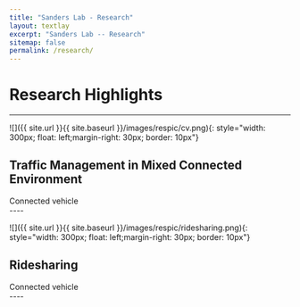 ```yaml
---
title: "Sanders Lab - Research"
layout: textlay
excerpt: "Sanders Lab -- Research"
sitemap: false
permalink: /research/
---
```


# Research Highlights

---

![]({{ site.url }}{{ site.baseurl }}/images/respic/cv.png){: style="width: 300px; float: left;margin-right: 30px; border: 10px"}

## Traffic Management in Mixed Connected Environment
<div style="text-align: justify">
Connected vehicle
</div>
---- 

![]({{ site.url }}{{ site.baseurl }}/images/respic/ridesharing.png){: style="width: 300px; float: left;margin-right: 30px; border: 10px"}

## Ridesharing
<div style="text-align: justify">
Connected vehicle
</div>
---- 

